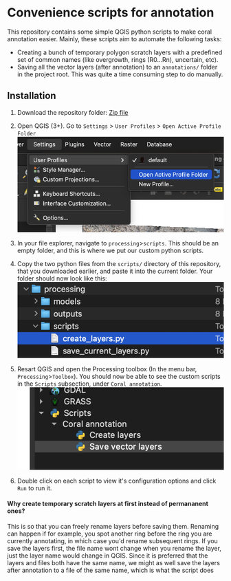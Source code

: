 # Convenience scripts for annotation

This repository contains some simple QGIS python scripts to make coral annotation easier. Mainly, these scripts aim to automate the following tasks:

- Creating a bunch of temporary polygon scratch layers with a predefined set of common names (like overgrowth, rings (R0...Rn), uncertain, etc).
- Saving all the vector layers (after annotation) to an `annotations/` folder in the project root. This was quite a time consuming step to do manually.

## Installation

1. Download the repository folder: [Zip file](https://github.com/RohanGautam/coral_annotation_qgis_scripts/archive/refs/heads/main.zip)
2. Open QGIS (3+). Go to `Settings` > `User Profiles` > `Open Active Profile Folder`
   ![Alt text](assets/image.png)

3. In your file explorer, navigate to `processing`>`scripts`. This should be an empty folder, and this is where we put our custom python scripts.
4. Copy the two python files from the `scripts/` directory of this repository, that you downloaded earlier, and paste it into the current folder. Your folder should now look like this:
   ![Alt text](assets/image2.png)
5. Resart QGIS and open the Processing toolbox (In the menu bar, `Processing`>`Toolbox`). You should now be able to see the custom scripts in the `Scripts` subsection, under `Coral annotation`.
   ![Alt text](assets/image3.png)
6. Double click on each script to view it's configuration options and click `Run` to run it.

#### Why create temporary scratch layers at first instead of permananent ones?

This is so that you can freely rename layers before saving them. Renaming can happen if for example, you spot another ring before the ring you are currently annotating, in which case you'd rename subsequent rings. If you save the layers first, the file name wont change when you rename the layer, just the layer name would change in QGIS. Since it is preferred that the layers and files both have the same name, we might as well save the layers after annotation to a file of the same name, which is what the script does
